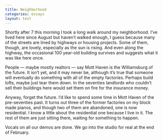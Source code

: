 ```yaml
---
title: Neighborhood
categories: essays
layout: text
---
```


Shortly after 7 this morning I took a long walk around my neighborhood. I’ve lived here since August but haven’t walked enough, I guess because many of the streets are lined by highways or housing projects. Some of them, though, are lovely, especially as the sun is rising. And even along the highway, the occasional 100 year-old building survives and suggests what it was like here once.

People — maybe mostly realtors — say Mott Haven is the Williamsburg of the future. It isn’t yet, and it may never be, although it’s true that someone will eventually do something with all of the empty factories. Perhaps build lofts, maybe just tear them down. In the seventies landlords who couldn’t sell their buildings here would set them on fire for the insurance money.

Anyway, forget the future. I’d like to spend some time in Mott Haven of the pre-seventies past. It turns out three of the former factories on my block made pianos, and though two of them are abandoned, one is now residential. I know a little about the residential one because I live in it. The rest of them are just sitting there, waiting for something to happen.

Vocals on all our demos are done. We go into the studio for real at the end of February.